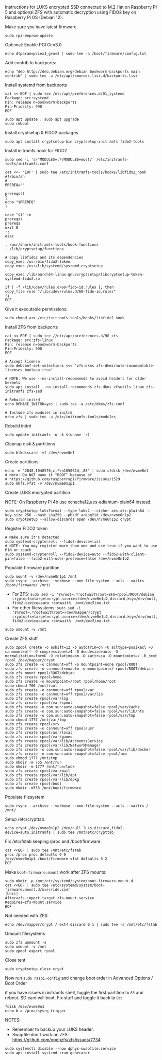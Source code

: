 Instructions for LUKS encrypted SSD connected to M.2 Hat on Raspberry Pi 5 and optional ZFS with automatic decryption using FIDO2 key on Raspberry Pi OS (Debian 12).

Make sure you have latest firmware

`sudo rpi-eeprom-update`

Optional: Enable PCI Gen3.0

`echo dtparam=pciex1_gen=3 | sudo tee -a /boot/firmware/config.txt`

Add contrib to backports:

```
echo "deb http://deb.debian.org/debian bookworm-backports main contrib" | sudo tee -a /etc/apt/sources.list.d/backports.list
```

Install systemd from backports

```
cat << EOF | sudo tee /etc/apt/preferences.d/01_systemd
Package: src:systemd
Pin: release n=bookworm-backports
Pin-Priority: 990
EOF

sudo apt update ; sudo apt upgrade
sudo reboot
```

Install cryptsetup & FIDO2 packages

`sudo apt install cryptsetup-bin cryptsetup-initramfs fido2-tools`

Install initramfs hook for FIDO2

`sudo sed -i 's/^MODULES=.*/MODULES=most/' /etc/initramfs-tools/initramfs.conf`

```
cat <<- 'EOF' | sudo tee /etc/initramfs-tools/hooks/libfido2_hook
#!/bin/sh
#
PREREQ=""

prereqs()
{
echo "$PREREQ"
}

case "$1" in
prereqs)
prereqs
exit 0
;;
esac

. /usr/share/initramfs-tools/hook-functions
. /lib/cryptsetup/functions

# Copy libfido2 and its dependencies
copy_exec /usr/bin/fido2-token
copy_exec /usr/lib/systemd/systemd-cryptsetup

copy_exec /lib/aarch64-linux-gnu/cryptsetup/libcryptsetup-token-systemd-fido2.so

if [ -f /lib/udev/rules.d/60-fido-id.rules ]; then
copy_file rule "/lib/udev/rules.d/60-fido-id.rules"
fi
EOF
```

Give it executable permissions:

```
sudo chmod a+x /etc/initramfs-tools/hooks/libfido2_hook
```

Install ZFS from backports

```
cat << EOF | sudo tee //etc/apt/preferences.d/90_zfs
Package: src:zfs-linux
Pin: release n=bookworm-backports
Pin-Priority: 990
EOF

# Accept license
sudo debconf-set-selections <<< "zfs-dkms zfs-dkms/note-incompatible-licenses boolean true"

# NOTE: We use --no-install-recommends to avoid headers for older kernels
sudo apt install --no-install-recommends zfs-dkms zfsutils-linux zfs-initramfs zfs-zed

# Rebuild initrd
echo REMAKE_INITRD=yes | sudo tee -a /etc/dkms/zfs.conf

# Include zfs modules in initrd
echo zfs | sudo tee -a /etc/initramfs-tools/modules
```

Rebuild initrd

`sudo update-initramfs -u -k $(uname -r)`

Cleanup disk & partitions

```
sudo blkdiscard -vf /dev/nvme0n1
```

Create partitions

```
echo -e '2048,1048576,c,*\n1050624,,83' | sudo sfdisk /dev/nvme0n1
# Note: Do NOT name it "BOOT" because of
# https://github.com/raspberrypi/firmware/issues/1529
sudo mkfs.vfat -v /dev/nvme0n1p1
```

Create LUKS encrypted partition

NOTE: On Raspberry Pi 4b use xchacha12,aes-adiantum-plain64 instead.

```
sudo cryptsetup luksFormat --type luks2 --cipher aes-xts-plain64 --key-size 256 --hash sha256 --pbkdf argon2id /dev/nvme0n1p2
sudo cryptsetup --allow-discards open /dev/nvme0n1p2 crypt
```

Register FIDO2 token

```
# Make sure it's detected
sudo systemd-cryptenroll --fido2-device=list
# NOTE: You may register more than one and use true if you want to use PIN or touch
sudo systemd-cryptenroll --fido2-device=auto --fido2-with-client-pin=false --fido2-with-user-presence=false /dev/nvme0n1p2
```

Populate firmware partition

```
sudo mount -v /dev/nvme0n1p1 /mnt
sudo rsync --archive --verbose --one-file-system --acls --xattrs /boot/firmware/ /mnt/
```

- For ZFS:
`sudo sed -i 's%root=.*rootwait%root=ZFS=rpool/ROOT/debian cryptopts=target=crypt,source=/dev/nvme0n1p2,discard,key=/dev/null,fido2-device=auto rootwait%' /mnt/cmdline.txt`
- For other filesystems:
`sudo sed -i 's%root=.*rootwait%root=/dev/mapper/crypt cryptopts=target=crypt,source=/dev/nvme0n1p2,discard,key=/dev/null,fido2-device=auto rootwait%' /mnt/cmdline.txt`

`sudo umount -v /mnt`

Create ZFS stuff

```
sudo zpool create -o ashift=12 -o autotrim=on -O acltype=posixacl -O canmount=off -O compression=lz4 -O dnodesize=auto -O normalization=formD -O relatime=on -O xattr=sa -O mountpoint=/ -R /mnt rpool /dev/mapper/crypt
sudo zfs create -o canmount=off -o mountpoint=none rpool/ROOT
sudo zfs create -o canmount=noauto -o mountpoint=/ rpool/ROOT/debian
sudo zfs mount rpool/ROOT/debian
sudo zfs create rpool/home
sudo zfs create -o mountpoint=/root rpool/home/root
sudo chmod 700 /mnt/root
sudo zfs create -o canmount=off rpool/var
sudo zfs create -o canmount=off rpool/var/lib
sudo zfs create rpool/var/log
sudo zfs create rpool/var/spool
sudo zfs create -o com.sun:auto-snapshot=false rpool/var/cache
sudo zfs create -o com.sun:auto-snapshot=false rpool/var/lib/nfs
sudo zfs create -o com.sun:auto-snapshot=false rpool/var/tmp
sudo chmod 1777 /mnt/var/tmp
sudo zfs create rpool/srv
sudo zfs create -o canmount=off rpool/usr
sudo zfs create rpool/usr/local
sudo zfs create rpool/var/games
sudo zfs create rpool/var/lib/AccountsService
sudo zfs create rpool/var/lib/NetworkManager
sudo zfs create -o com.sun:auto-snapshot=false rpool/var/lib/docker
sudo zfs create -o com.sun:auto-snapshot=false rpool/tmp
sudo chmod 1777 /mnt/tmp
sudo mkdir -m 755 /mnt/run
sudo mkdir -m 1777 /mnt/run/lock
sudo zfs create rpool/var/mail
sudo zfs create rpool/var/lib/apt
sudo zfs create rpool/var/lib/dpkg
sudo zfs create rpool/boot
sudo mkdir -m755 /mnt/boot/firmware
```

Populate filesystem

`sudo rsync --archive --verbose --one-file-system --acls --xattrs / /mnt/`

Setup /etc/crypttab:

`echo crypt /dev/nvme0n1p2 /dev/null luks,discard,fido2-device=auto,initramfs | sudo tee /mnt/etc/crypttab`

Fix /etc/fstab keeping /proc and /boot/firmware

```
cat <<EOF | sudo tee /mnt/etc/fstab
proc /proc proc defaults 0 0
/dev/nvme0n1p1 /boot/firmware vfat defaults 0 2
EOF
```

Make `boot-firmware.mount` work after ZFS mounts:

```
sudo mkdir -p /mnt/etc/systemd/system/boot-firmware.mount.d
cat <<EOF | sudo tee /etc/systemd/system/boot-firmware.mount.d/override.conf
[Unit]
After=zfs-import.target zfs-mount.service
Requires=zfs-mount.service
EOF
```

Not needed with ZFS:

`echo /dev/mapper/crypt / ext4 discard 0 1 | sudo tee -a /mnt/etc/fstab`

Umount filesystems

```
sudo zfs unmount -a
sudo umount -v /mnt
sudo zpool export rpool
```

Close tent

`sudo cryptsetup close crypt`

Now run `sudo raspi-config` and change boot order in Advanced Options / Boot Order

if you have issues in initramfs shell, toggle the first partition to `83`
and reboot. SD card will boot. Fix stuff and toggle it back to `0c`:

```
fdisk /dev/nvme0n1
echo b > /proc/sysrq-trigger
```

NOTES:
- Remember to backup your LUKS header.
- Swapfile don't work on ZFS: https://github.com/openzfs/zfs/issues/7734

```
sudo systemctl disable --now dphys-swapfile.service
sudo apt install systemd-zram-generator
```
